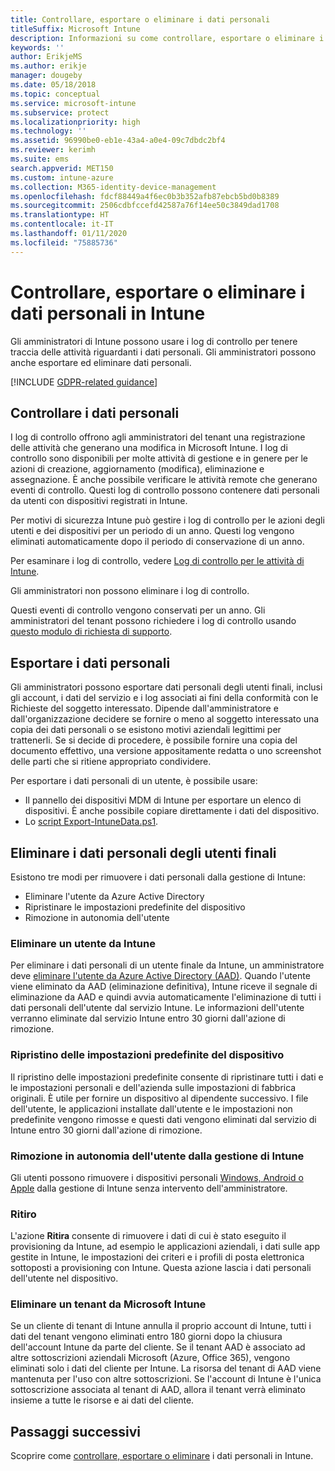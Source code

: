 ```yaml
---
title: Controllare, esportare o eliminare i dati personali
titleSuffix: Microsoft Intune
description: Informazioni su come controllare, esportare o eliminare i dati personali.
keywords: ''
author: ErikjeMS
ms.author: erikje
manager: dougeby
ms.date: 05/18/2018
ms.topic: conceptual
ms.service: microsoft-intune
ms.subservice: protect
ms.localizationpriority: high
ms.technology: ''
ms.assetid: 96990be0-eb1e-43a4-a0e4-09c7dbdc2bf4
ms.reviewer: kerimh
ms.suite: ems
search.appverid: MET150
ms.custom: intune-azure
ms.collection: M365-identity-device-management
ms.openlocfilehash: fdcf88449a4f6ec0b3b352afb87ebcb5bd0b8389
ms.sourcegitcommit: 2506cdbfccefd42587a76f14ee50c3849dad1708
ms.translationtype: HT
ms.contentlocale: it-IT
ms.lasthandoff: 01/11/2020
ms.locfileid: "75885736"
---
```

# <a name="audit-export-or-delete-personal-data-in-intune"></a>Controllare, esportare o eliminare i dati personali in Intune

Gli amministratori di Intune possono usare i log di controllo per tenere traccia delle attività riguardanti i dati personali. Gli amministratori possono anche esportare ed eliminare dati personali.

[!INCLUDE [GDPR-related guidance](../includes/gdpr-intro-sentence.md)]

## <a name="audit-personal-data"></a>Controllare i dati personali

I log di controllo offrono agli amministratori del tenant una registrazione delle attività che generano una modifica in Microsoft Intune. I log di controllo sono disponibili per molte attività di gestione e in genere per le azioni di creazione, aggiornamento (modifica), eliminazione e assegnazione. È anche possibile verificare le attività remote che generano eventi di controllo. Questi log di controllo possono contenere dati personali da utenti con dispositivi registrati in Intune.  

Per motivi di sicurezza Intune può gestire i log di controllo per le azioni degli utenti e dei dispositivi per un periodo di un anno. Questi log vengono eliminati automaticamente dopo il periodo di conservazione di un anno.

Per esaminare i log di controllo, vedere [Log di controllo per le attività di Intune](../fundamentals/monitor-audit-logs.md). 

Gli amministratori non possono eliminare i log di controllo.

Questi eventi di controllo vengono conservati per un anno. Gli amministratori del tenant possono richiedere i log di controllo usando [questo modulo di richiesta di supporto](https://privacy.microsoft.com/en-US/privacy-questions?).

## <a name="export-personal-data"></a>Esportare i dati personali

Gli amministratori possono esportare dati personali degli utenti finali, inclusi gli account, i dati del servizio e i log associati ai fini della conformità con le Richieste del soggetto interessato. Dipende dall'amministratore e dall'organizzazione decidere se fornire o meno al soggetto interessato una copia dei dati personali o se esistono motivi aziendali legittimi per trattenerli. Se si decide di procedere, è possibile fornire una copia del documento effettivo, una versione appositamente redatta o uno screenshot delle parti che si ritiene appropriato condividere.

Per esportare i dati personali di un utente, è possibile usare: 
- Il pannello dei dispositivi MDM di Intune per esportare un elenco di dispositivi. È anche possibile copiare direttamente i dati del dispositivo.
- Lo [script Export-IntuneData.ps1](https://aka.ms/intunedataexport).

## <a name="delete-end-user-personal-data"></a>Eliminare i dati personali degli utenti finali

Esistono tre modi per rimuovere i dati personali dalla gestione di Intune:
- Eliminare l'utente da Azure Active Directory
- Ripristinare le impostazioni predefinite del dispositivo
- Rimozione in autonomia dell'utente

### <a name="delete-a-user-from-intune"></a>Eliminare un utente da Intune

Per eliminare i dati personali di un utente finale da Intune, un amministratore deve [eliminare l'utente da Azure Active Directory (AAD)](https://docs.microsoft.com/azure/active-directory/fundamentals/add-users-azure-active-directory#delete-a-user). Quando l'utente viene eliminato da AAD (eliminazione definitiva), Intune riceve il segnale di eliminazione da AAD e quindi avvia automaticamente l'eliminazione di tutti i dati personali dell'utente dal servizio Intune. Le informazioni dell'utente verranno eliminate dal servizio Intune entro 30 giorni dall'azione di rimozione.

### <a name="reset-device-to-factory-settings"></a>Ripristino delle impostazioni predefinite del dispositivo
Il ripristino delle impostazioni predefinite consente di ripristinare tutti i dati e le impostazioni personali e dell'azienda sulle impostazioni di fabbrica originali. È utile per fornire un dispositivo al dipendente successivo. I file dell'utente, le applicazioni installate dall'utente e le impostazioni non predefinite vengono rimosse e questi dati vengono eliminati dal servizio di Intune entro 30 giorni dall'azione di rimozione.

### <a name="user-self-removal-from-intune-management"></a>Rimozione in autonomia dell'utente dalla gestione di Intune
Gli utenti possono rimuovere i dispositivi personali [Windows, Android o Apple](https://docs.microsoft.com/intune-user-help/unenroll-your-device-from-intune-android) dalla gestione di Intune senza intervento dell'amministratore.   

### <a name="retire"></a>Ritiro
L'azione **Ritira** consente di rimuovere i dati di cui è stato eseguito il provisioning da Intune, ad esempio le applicazioni aziendali, i dati sulle app gestite in Intune, le impostazioni dei criteri e i profili di posta elettronica sottoposti a provisioning con Intune. Questa azione lascia i dati personali dell'utente nel dispositivo.

### <a name="delete-a-tenant-from-microsoft-intune"></a>Eliminare un tenant da Microsoft Intune

Se un cliente di tenant di Intune annulla il proprio account di Intune, tutti i dati del tenant vengono eliminati entro 180 giorni dopo la chiusura dell'account Intune da parte del cliente. Se il tenant AAD è associato ad altre sottoscrizioni aziendali Microsoft (Azure, Office 365), vengono eliminati solo i dati del cliente per Intune. La risorsa del tenant di AAD viene mantenuta per l'uso con altre sottoscrizioni. Se l'account di Intune è l'unica sottoscrizione associata al tenant di AAD, allora il tenant verrà eliminato insieme a tutte le risorse e ai dati del cliente.

## <a name="next-steps"></a>Passaggi successivi

Scoprire come [controllare, esportare o eliminare](privacy-data-audit-export-delete.md) i dati personali in Intune.
